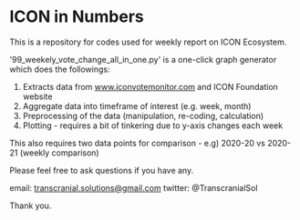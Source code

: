 # ICON in Numbers

This is a repository for codes used for weekly report on ICON Ecosystem.

'99_weekely_vote_change_all_in_one.py' is a one-click graph generator which does the followings:

1. Extracts data from www.iconvotemonitor.com and ICON Foundation website
2. Aggregate data into timeframe of interest (e.g. week, month)
3. Preprocessing of the data (manipulation, re-coding, calculation)
4. Plotting - requires a bit of tinkering due to y-axis changes each week

This also requires two data points for comparison - e.g) 2020-20 vs 2020-21 (weekly comparison)

Please feel free to ask questions if you have any.

email: transcranial.solutions@gmail.com
twitter: @TranscranialSol

Thank you.
